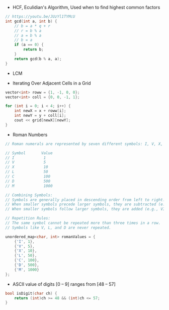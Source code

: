 - HCF, Eculidian's Algorithm, Used when to find highest common factors
```cpp
// https://youtu.be/JUzYl1TYMcU
int gcd(int a, int b) {
    // b = a * q + r
    // r = b % a
    // a = b % a
    // b = a
    if (a == 0) {
        return b;
    }
    return gcd(b % a, a);
}
```

- LCM

- Iterating Over Adjacent Cells in a Grid
```cpp
vector<int> roww = {1, -1, 0, 0};
vector<int> coll = {0, 0, -1, 1};

for (int i = 0; i < 4; i++) {
    int newX = x + roww[i];
    int newY = y + coll[i];
    cout << grid[newX][newY];
}
```

- Roman Numbers
```cpp
// Roman numerals are represented by seven different symbols: I, V, X, L, C, D and M.

// Symbol       Value
// I             1
// V             5
// X             10
// L             50
// C             100
// D             500
// M             1000

// Combining Symbols:
// Symbols are generally placed in descending order from left to right.
// When smaller symbols precede larger symbols, they are subtracted (e.g., IV = 4).
// When smaller symbols follow larger symbols, they are added (e.g., VI = 6).

// Repetition Rules:
// The same symbol cannot be repeated more than three times in a row.
// Symbols like V, L, and D are never repeated.

unordered_map<char, int> romanValues = {
    {'I', 1},
    {'V', 5},
    {'X', 10},
    {'L', 50},
    {'C', 100},
    {'D', 500},
    {'M', 1000}
};
```

- ASCII value of digits [0 – 9] ranges from [48 – 57]
```cpp
bool isDigit(char ch) {
    return (int)ch >= 48 && (int)ch <= 57;
}
```